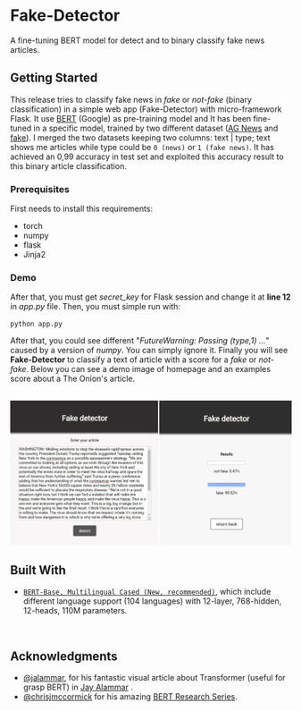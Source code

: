 # Fake-Detector
 A fine-tuning BERT model for detect and to binary classify fake news articles.
 
 
## Getting Started
This release tries to classify fake news in *fake* or *not-fake* (binary classification) in a simple web app (Fake-Detector) with micro-framework Flask. It use [BERT](https://github.com/google-research/bert) (Google) as pre-training model and It has been fine-tuned in a specific model, trained by two different dataset ([AG News](https://s3.amazonaws.com/fast-ai-nlp/ag_news_csv.tgz) and [fake](https://www.kaggle.com/mrisdal/fake-news/)). I merged the two datasets keeping two columns: text | type; text shows me articles while type could be ``0 (news)`` or ``1 (fake news)``.
It has achieved an 0,99 accuracy in test set and exploited this accuracy result to this binary article classification.


### Prerequisites
First needs to install this requirements:
* torch
* numpy
* flask
* Jinja2

### Demo
After that, you must get *secret_key* for Flask session and change it at **line 12** in *app.py* file. Then, you must simple run with:
```
python app.py
```
After that, you could see different "*FutureWarning: Passing (type,1) ...*" caused by a version of *numpy*. You can simply ignore it. Finally you will see **Fake-Detector** to classify a text of article with a score for a *fake*  or *not-fake*.
Below you can see a demo image of homepage and an examples score about a The Onion's article.
<br/>
&nbsp;

![](demo/demo.png)

## Built With
* [`BERT-Base, Multilingual Cased (New, recommended)`](https://storage.googleapis.com/bert_models/2018_11_23/multi_cased_L-12_H-768_A-12.zip), which include different language support (104 languages) with 12-layer, 768-hidden, 12-heads, 110M parameters.

&nbsp;

## Acknowledgments
* [@jalammar](https://github.com/jalammar), for his fantastic visual article about Transformer (useful for grasp BERT) in [Jay Alammar](http://jalammar.github.io/) .
* [@chrisjmccormick](https://github.com/chrisjmccormick/) for his amazing [BERT Research Series](https://www.youtube.com/playlist?list=PLam9sigHPGwOBuH4_4fr-XvDbe5uneaf6).
